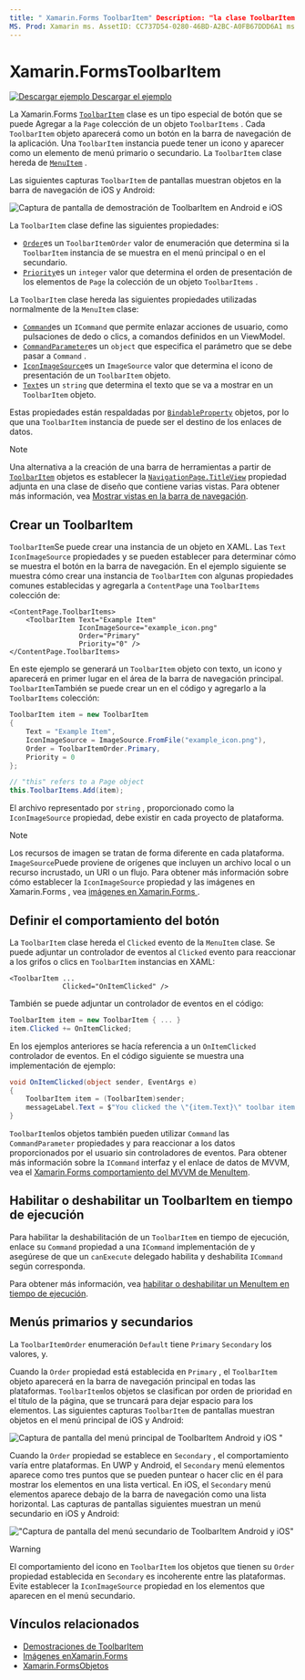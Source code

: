 ```yaml
---
title: " Xamarin.Forms ToolbarItem" Description: "la clase ToolbarItem es un tipo especial de botón que se usa en la barra de navegación de una aplicación".
MS. Prod: Xamarin ms. AssetID: CC737D54-0280-46BD-A2BC-A0FB67DDD6A1 ms. Technology: Xamarin-Forms Author: profexorgeek ms. Author: jusjohns ms. Date: 07/29/2019 no-LOC: [ Xamarin.Forms , Xamarin.Essentials ]
---
```


# <a name="xamarinforms-toolbaritem"></a>Xamarin.FormsToolbarItem

[![Descargar ejemplo](~/media/shared/download.png) Descargar el ejemplo](https://docs.microsoft.com/samples/xamarin/xamarin-forms-samples/userinterface-toolbaritem/)

La Xamarin.Forms [`ToolbarItem`](xref:Xamarin.Forms.ToolbarItem) clase es un tipo especial de botón que se puede Agregar a la `Page` colección de un objeto `ToolbarItems` . Cada `ToolbarItem` objeto aparecerá como un botón en la barra de navegación de la aplicación. Una `ToolbarItem` instancia puede tener un icono y aparecer como un elemento de menú primario o secundario. La `ToolbarItem` clase hereda de [`MenuItem`](xref:Xamarin.Forms.MenuItem) .

Las siguientes capturas `ToolbarItem` de pantallas muestran objetos en la barra de navegación de iOS y Android:

![Captura de pantalla de demostración de ToolbarItem en Android e iOS](toolbaritem-images/toolbaritem-device-screenshot.png "Captura de pantalla de la demostración de ToolbarItem en Android e iOS")

La `ToolbarItem` clase define las siguientes propiedades:

* [`Order`](xref:Xamarin.Forms.ToolbarItem.Order)es un `ToolbarItemOrder` valor de enumeración que determina si la `ToolbarItem` instancia de se muestra en el menú principal o en el secundario.
* [`Priority`](xref:Xamarin.Forms.ToolbarItem.Priority)es un `integer` valor que determina el orden de presentación de los elementos de `Page` la colección de un objeto `ToolbarItems` .

La `ToolbarItem` clase hereda las siguientes propiedades utilizadas normalmente de la `MenuItem` clase:

* [`Command`](xref:Xamarin.Forms.MenuItem.Command)es un `ICommand` que permite enlazar acciones de usuario, como pulsaciones de dedo o clics, a comandos definidos en un ViewModel.
* [`CommandParameter`](xref:Xamarin.Forms.MenuItem.CommandParameter)es un `object` que especifica el parámetro que se debe pasar a `Command` .
* [`IconImageSource`](xref:Xamarin.Forms.MenuItem.IconImageSource)es un `ImageSource` valor que determina el icono de presentación de un `ToolbarItem` objeto.
* [`Text`](xref:Xamarin.Forms.MenuItem.Text)es un `string` que determina el texto que se va a mostrar en un `ToolbarItem` objeto.

Estas propiedades están respaldadas por [`BindableProperty`](xref:Xamarin.Forms.BindableProperty) objetos, por lo que una `ToolbarItem` instancia de puede ser el destino de los enlaces de datos.

> [!NOTE]
> Una alternativa a la creación de una barra de herramientas a partir de [`ToolbarItem`](xref:Xamarin.Forms.ToolbarItem) objetos es establecer la [`NavigationPage.TitleView`](xref:Xamarin.Forms.NavigationPage.TitleViewProperty) propiedad adjunta en una clase de diseño que contiene varias vistas. Para obtener más información, vea [Mostrar vistas en la barra de navegación](~/xamarin-forms/app-fundamentals/navigation/hierarchical.md#displaying-views-in-the-navigation-bar).

## <a name="create-a-toolbaritem"></a>Crear un ToolbarItem

`ToolbarItem`Se puede crear una instancia de un objeto en XAML. Las `Text` `IconImageSource` propiedades y se pueden establecer para determinar cómo se muestra el botón en la barra de navegación. En el ejemplo siguiente se muestra cómo crear una instancia de `ToolbarItem` con algunas propiedades comunes establecidas y agregarla a `ContentPage` una `ToolbarItems` colección de:

```xaml
<ContentPage.ToolbarItems>
    <ToolbarItem Text="Example Item"
                 IconImageSource="example_icon.png"
                 Order="Primary"
                 Priority="0" />
</ContentPage.ToolbarItems>
```

En este ejemplo se generará un `ToolbarItem` objeto con texto, un icono y aparecerá en primer lugar en el área de la barra de navegación principal. `ToolbarItem`También se puede crear un en el código y agregarlo a la `ToolbarItems` colección:

```csharp
ToolbarItem item = new ToolbarItem
{
    Text = "Example Item",
    IconImageSource = ImageSource.FromFile("example_icon.png"),
    Order = ToolbarItemOrder.Primary,
    Priority = 0
};

// "this" refers to a Page object
this.ToolbarItems.Add(item);
```

El archivo representado por `string` , proporcionado como la `IconImageSource` propiedad, debe existir en cada proyecto de plataforma.

> [!NOTE]
> Los recursos de imagen se tratan de forma diferente en cada plataforma. `ImageSource`Puede proviene de orígenes que incluyen un archivo local o un recurso incrustado, un URI o un flujo. Para obtener más información sobre cómo establecer la `IconImageSource` propiedad y las imágenes en Xamarin.Forms , vea [imágenes en Xamarin.Forms ](~/xamarin-forms/user-interface/images.md).

## <a name="define-button-behavior"></a>Definir el comportamiento del botón

La `ToolbarItem` clase hereda el `Clicked` evento de la `MenuItem` clase. Se puede adjuntar un controlador de eventos al `Clicked` evento para reaccionar a los grifos o clics en `ToolbarItem` instancias en XAML:

```xaml
<ToolbarItem ...
             Clicked="OnItemClicked" />
```

También se puede adjuntar un controlador de eventos en el código:

```csharp
ToolbarItem item = new ToolbarItem { ... }
item.Clicked += OnItemClicked;
```

En los ejemplos anteriores se hacía referencia a un `OnItemClicked` controlador de eventos. En el código siguiente se muestra una implementación de ejemplo:

```csharp
void OnItemClicked(object sender, EventArgs e)
{
    ToolbarItem item = (ToolbarItem)sender;
    messageLabel.Text = $"You clicked the \"{item.Text}\" toolbar item.";
}
```

`ToolbarItem`los objetos también pueden utilizar `Command` las `CommandParameter` propiedades y para reaccionar a los datos proporcionados por el usuario sin controladores de eventos. Para obtener más información sobre la `ICommand` interfaz y el enlace de datos de MVVM, vea el [ Xamarin.Forms comportamiento del MVVM de MenuItem](~/xamarin-forms/user-interface/menuitem.md#define-menuitem-behavior-with-mvvm).

## <a name="enable-or-disable-a-toolbaritem-at-runtime"></a>Habilitar o deshabilitar un ToolbarItem en tiempo de ejecución

Para habilitar la deshabilitación de un `ToolbarItem` en tiempo de ejecución, enlace su `Command` propiedad a una `ICommand` implementación de y asegúrese de que un `canExecute` delegado habilita y deshabilita `ICommand` según corresponda.

Para obtener más información, vea [habilitar o deshabilitar un MenuItem en tiempo de ejecución](menuitem.md#enable-or-disable-a-menuitem-at-runtime).

## <a name="primary-and-secondary-menus"></a>Menús primarios y secundarios

La `ToolbarItemOrder` enumeración `Default` tiene `Primary` `Secondary` los valores, y.

Cuando la `Order` propiedad está establecida en `Primary` , el `ToolbarItem` objeto aparecerá en la barra de navegación principal en todas las plataformas. `ToolbarItem`los objetos se clasifican por orden de prioridad en el título de la página, que se truncará para dejar espacio para los elementos. Las siguientes capturas `ToolbarItem` de pantallas muestran objetos en el menú principal de iOS y Android:

![Captura de pantalla del menú principal de ToolbarItem Android y iOS "](toolbaritem-images/toolbaritem-primary-menu.png "Captura de pantalla del menú principal de ToolbarItem en Android e iOS")

Cuando la `Order` propiedad se establece en `Secondary` , el comportamiento varía entre plataformas. En UWP y Android, el `Secondary` menú elementos aparece como tres puntos que se pueden puntear o hacer clic en él para mostrar los elementos en una lista vertical. En iOS, el `Secondary` menú elementos aparece debajo de la barra de navegación como una lista horizontal. Las capturas de pantallas siguientes muestran un menú secundario en iOS y Android:

!["Captura de pantalla del menú secundario de ToolbarItem Android y iOS"](toolbaritem-images/toolbaritem-secondary-menu.png "Captura de pantalla del menú secundario de ToolbarItem en Android e iOS")

> [!WARNING]
> El comportamiento del icono en `ToolbarItem` los objetos que tienen su `Order` propiedad establecida en `Secondary` es incoherente entre las plataformas. Evite establecer la `IconImageSource` propiedad en los elementos que aparecen en el menú secundario.

## <a name="related-links"></a>Vínculos relacionados

* [Demostraciones de ToolbarItem](https://docs.microsoft.com/samples/xamarin/xamarin-forms-samples/userinterface-toolbaritem/)
* [Imágenes enXamarin.Forms](~/xamarin-forms/user-interface/images.md)
* [Xamarin.FormsObjetos](~/xamarin-forms/user-interface/menuitem.md)
